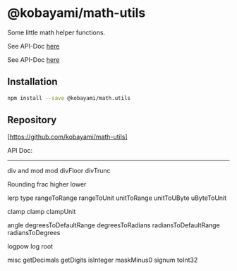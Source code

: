 # @kobayami/math-utils

Some little math helper functions.

See API-Doc [here](../blob/master/docs/modules.html)

See API-Doc [here](./docs/modules.html)


## Installation

```sh
npm install --save @kobayami/math.utils
```

## Repository

[https://github.com/kobayami/math-utils]




API Doc:

---------------------

div and mod
    mod
    divFloor
    divTrunc

Rounding
    frac
    higher
    lower

lerp type
    rangeToRange
    rangeToUnit
    unitToRange
    unitToUByte
    uByteToUnit

clamp
    clamp
    clampUnit

angle
    degreesToDefaultRange
    degreesToRadians
    radiansToDefaultRange
    radiansToDegrees

logpow
    log
    root

misc
    getDecimals
    getDigits
    isInteger
    maskMinus0
    signum
    toInt32


